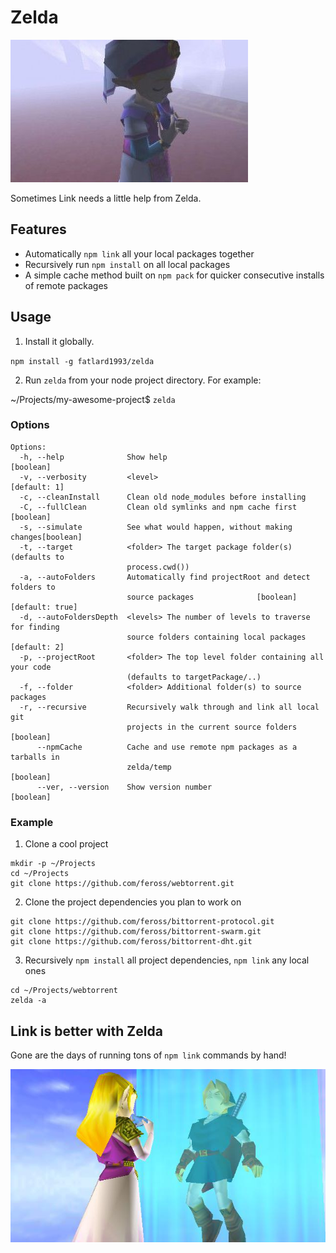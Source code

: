 # Zelda

![zelda](./img/zelda.jpg)

Sometimes Link needs a little help from Zelda.


## Features

- Automatically `npm link` all your local packages together
- Recursively run `npm install` on all local packages
- A simple cache method built on `npm pack` for quicker consecutive installs of remote packages


## Usage

1. Install it globally.

`npm install -g fatlard1993/zelda`

2. Run `zelda` from your node project directory. For example:

~/Projects/my-awesome-project$ `zelda`


### Options

```
Options:
  -h, --help              Show help                                    [boolean]
  -v, --verbosity         <level>                                   [default: 1]
  -c, --cleanInstall      Clean old node_modules before installing
  -C, --fullClean         Clean old symlinks and npm cache first       [boolean]
  -s, --simulate          See what would happen, without making changes[boolean]
  -t, --target            <folder> The target package folder(s) (defaults to
                          process.cwd())
  -a, --autoFolders       Automatically find projectRoot and detect folders to
                          source packages              [boolean] [default: true]
  -d, --autoFoldersDepth  <levels> The number of levels to traverse for finding
                          source folders containing local packages  [default: 2]
  -p, --projectRoot       <folder> The top level folder containing all your code
                          (defaults to targetPackage/..)
  -f, --folder            <folder> Additional folder(s) to source packages
  -r, --recursive         Recursively walk through and link all local git
                          projects in the current source folders       [boolean]
      --npmCache          Cache and use remote npm packages as a tarballs in
                          zelda/temp                                   [boolean]
      --ver, --version    Show version number                          [boolean]
```


### Example

1. Clone a cool project

```
mkdir -p ~/Projects
cd ~/Projects
git clone https://github.com/feross/webtorrent.git
```

2. Clone the project dependencies you plan to work on

```
git clone https://github.com/feross/bittorrent-protocol.git
git clone https://github.com/feross/bittorrent-swarm.git
git clone https://github.com/feross/bittorrent-dht.git
```

3. Recursively `npm install` all project dependencies, `npm link` any local ones

```
cd ~/Projects/webtorrent
zelda -a
```


## Link is better with Zelda

Gone are the days of running tons of `npm link` commands by hand!

![link with zelda](./img/link_with_zelda.jpg)